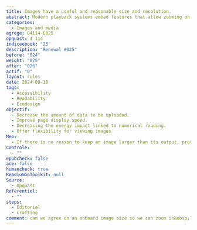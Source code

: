 ```yaml
---
title: Images have a useful and reasonable size and resolution.
abstract: Modern playback systems embed features that allow zooming on an image by displaying it in a dedicated panel. For this function to be useful, it is recommended to integrate images of sufficient size and resolution without exceeding a threshold that would needlessly increase the file
categories:
  - Images and media
agrege: O4114-E025
opquast: 4 114
indiceebook: "25"
description: "Renewal #025"
before: "024"
weight: "025"
after: "026"
actif: "0"
layout: rules
date: 2024-09-18
tags:
  - Accessibility
  - Readability
  - Ecodesign
objectif:
  - Decrease the amount of data to be uploaded.
  - Improve page display speed.
  - Decreasing the energy impact linked to numerical reading.
  - Offer flexibility for viewing images
Meo:
  - If there is no reason to keep an image larger than its output, provide, of the specific versions of these and not the original images resized via their HTML attributes or CSS properties.
Controle:
  - ""
epubcheck: false
ace: false
humancheck: true
ReadiumGoToolkit: null
Source:
  - Opquast
Referentiel:
  - ""
steps:
  - Editorial
  - Crafting
comment: can we agree on an onboard image size so we can zoom in&nbsp;?
---
```

